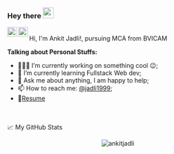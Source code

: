 ### Hey there <img src="https://media.giphy.com/media/hvRJCLFzcasrR4ia7z/giphy.gif" width="25px">
<a href="https://twitter.com/jadli1999">
  <img align="left" alt="Ankit Jadli | Twitter" width="22px" src="https://raw.githubusercontent.com/peterthehan/peterthehan/master/assets/twitter.svg" />
</a>
<a href="https://www.linkedin.com/in/ankitjadli/">
  <img align="left" alt="Ankit's LinkedIN" width="22px" src="https://raw.githubusercontent.com/peterthehan/peterthehan/master/assets/linkedin.svg" />
</a>


<br>
Hi, I'm Ankit Jadli!, pursuing MCA from BVICAM

**Talking about Personal Stuffs:**

- 👨🏽‍💻 I’m currently working on something cool :wink:;
- 🌱 I’m currently learning Fullstack Web dev; 
- 💬 Ask me about anything, I am happy to help;
- 📫 How to reach me: [@jadli1999](https://twitter.com/jadli1999);
- 📝[Resume](https://drive.google.com/file/d/1d2AoXoZMyiM3U6FdnkWZwt18JssBnx15/view?usp=sharing)




<br><br>
📈 My GitHub Stats
<br>
<p align="center"> <img src="https://github-readme-stats.vercel.app/api?username=ankitjadli&show_icons=true&theme=gotham" alt="ankitjadli" />




